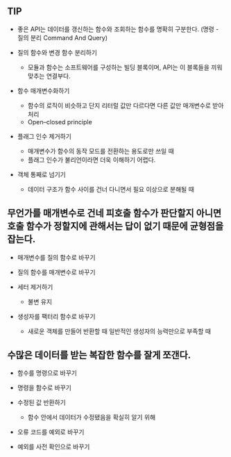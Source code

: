 ## TIP

- 좋은 API는 데이터를 갱신하는 함수와 조회하는 함수를 명확히 구분한다. (명령 - 질의 분리 Command And Query)

- 질의 함수와 변경 함수 분리하기
  - 모듈과 함수는 소프트웨어를 구성하는 빌딩 블록이며, API는 이 블록들을 끼워 맞추는 연결부다.
- 함수 매개변수화하기

  - 함수의 로직이 비슷하고 단지 리터럴 값만 다르다면 다른 값만 매개변수로 받아 처리
  - Open–closed principle

- 플래그 인수 제거하기
  - 매개변수가 함수의 동작 모드를 전환하는 용도로만 쓰일 때
  - 플래그 인수가 불리언이라면 더욱 이해하기 어렵다.
- 객체 통째로 넘기기
  - 데이터 구조가 함수 사이를 건너 다니면서 필요 이상으로 분해될 때

## 무언가를 매개변수로 건네 피호출 함수가 판단할지 아니면 호출 함수가 정할지에 관해서는 답이 없기 때문에 균형점을 잡는다.

- 매개변수를 질의 함수로 바꾸기
- 질의 함수를 매개변수로 바꾸기

- 세터 제거하기
  - 불변 유지
- 생성자를 팩터리 함수로 바꾸기
  - 새로운 객체를 만들어 반환할 때 일반적인 생성자의 능력만으로 부족할 때

## 수많은 데이터를 받는 복잡한 함수를 잘게 쪼갠다.

- 함수를 명령으로 바꾸기
- 명령을 함수로 바꾸기

- 수정된 값 반환하기
  - 함수 안에서 데이터가 수정됐음을 확실히 알기 위해
- 오류 코드를 예외로 바꾸기
- 예외를 사전 확인으로 바꾸기
